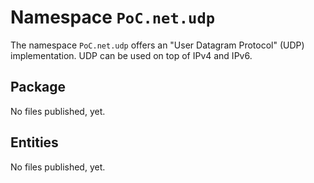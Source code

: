 # Namespace `PoC.net.udp`

The namespace `PoC.net.udp` offers an "User Datagram Protocol" (UDP) implementation. UDP can be used on top of IPv4 and IPv6.

## Package

No files published, yet.


## Entities

No files published, yet.
